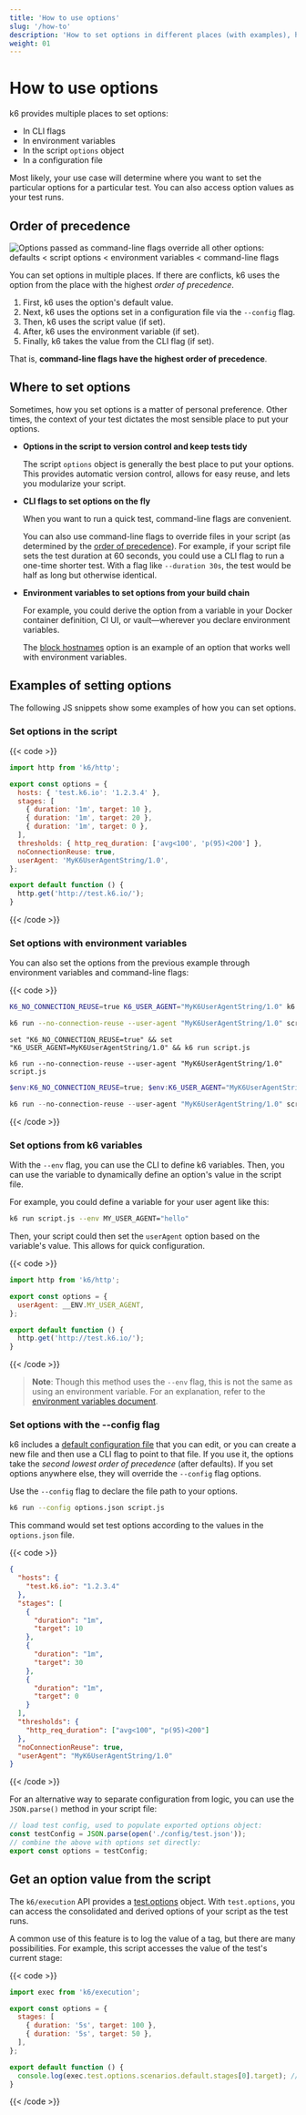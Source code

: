 ```yaml
---
title: 'How to use options'
slug: '/how-to'
description: 'How to set options in different places (with examples), how to override options, and how to access the value of an option as the test runs.'
weight: 01
---
```


# How to use options

k6 provides multiple places to set options:

- In CLI flags
- In environment variables
- In the script `options` object
- In a configuration file

Most likely, your use case will determine where you want to set the particular options for a particular test.
You can also access option values as your test runs.

## Order of precedence

![Options passed as command-line flags override all other options: defaults < script options < environment variables < command-line flags](/media/docs/k6-oss/order-of-precedence.png)

You can set options in multiple places.
If there are conflicts, k6 uses the option from the place with the highest _order of precedence_.

1. First, k6 uses the option's default value.
1. Next, k6 uses the options set in a configuration file via the `--config` flag.
1. Then, k6 uses the script value (if set).
1. After, k6 uses the environment variable (if set).
1. Finally, k6 takes the value from the CLI flag (if set).

That is, **command-line flags have the highest order of precedence**.

## Where to set options

Sometimes, how you set options is a matter of personal preference.
Other times, the context of your test dictates the most sensible place to put your options.

- **Options in the script to version control and keep tests tidy**

  The script `options` object is generally the best place to put your options.
  This provides automatic version control, allows for easy reuse, and lets you modularize your script.

- **CLI flags to set options on the fly**

  When you want to run a quick test, command-line flags are convenient.

  You can also use command-line flags to override files in your script (as determined by the [order of precedence](#order-of-precedence)).
  For example, if your script file sets the test duration at 60 seconds, you could use a CLI flag to run a one-time shorter test.
  With a flag like `--duration 30s`, the test would be half as long but otherwise identical.

- **Environment variables to set options from your build chain**

  For example, you could derive the option from a variable in your Docker container definition, CI UI, or vault&mdash;wherever you declare environment variables.

  The [block hostnames](https://grafana.com/docs/k6/<K6_VERSION>/using-k6/k6-options/reference#block-hostnames) option is an example of an option that works well with environment variables.

## Examples of setting options

The following JS snippets show some examples of how you can set options.

### Set options in the script

{{< code >}}

```javascript
import http from 'k6/http';

export const options = {
  hosts: { 'test.k6.io': '1.2.3.4' },
  stages: [
    { duration: '1m', target: 10 },
    { duration: '1m', target: 20 },
    { duration: '1m', target: 0 },
  ],
  thresholds: { http_req_duration: ['avg<100', 'p(95)<200'] },
  noConnectionReuse: true,
  userAgent: 'MyK6UserAgentString/1.0',
};

export default function () {
  http.get('http://test.k6.io/');
}
```

{{< /code >}}

### Set options with environment variables

You can also set the options from the previous example through environment variables and command-line flags:

{{< code >}}

```bash
K6_NO_CONNECTION_REUSE=true K6_USER_AGENT="MyK6UserAgentString/1.0" k6 run script.js

k6 run --no-connection-reuse --user-agent "MyK6UserAgentString/1.0" script.js
```

```windows
set "K6_NO_CONNECTION_REUSE=true" && set "K6_USER_AGENT=MyK6UserAgentString/1.0" && k6 run script.js

k6 run --no-connection-reuse --user-agent "MyK6UserAgentString/1.0" script.js
```

```powershell
$env:K6_NO_CONNECTION_REUSE=true; $env:K6_USER_AGENT="MyK6UserAgentString/1.0"; k6 run script.js

k6 run --no-connection-reuse --user-agent "MyK6UserAgentString/1.0" script.js
```

{{< /code >}}

### Set options from k6 variables

With the `--env` flag, you can use the CLI to define k6 variables.
Then, you can use the variable to dynamically define an option's value in the script file.

For example, you could define a variable for your user agent like this:

```bash
k6 run script.js --env MY_USER_AGENT="hello"
```

Then, your script could then set the `userAgent` option based on the variable's value.
This allows for quick configuration.

{{< code >}}

```javascript
import http from 'k6/http';

export const options = {
  userAgent: __ENV.MY_USER_AGENT,
};

export default function () {
  http.get('http://test.k6.io/');
}
```

{{< /code >}}

> **Note**: Though this method uses the `--env` flag, this is not the same as using an environment variable.
> For an explanation, refer to the [environment variables document](https://grafana.com/docs/k6/<K6_VERSION>/using-k6/environment-variables).

### Set options with the --config flag

k6 includes a [default configuration file](https://grafana.com/docs/k6/<K6_VERSION>/using-k6/k6-options/reference#config) that you can edit, or you can create a new file and then use a CLI flag to point to that file.
If you use it, the options take the _second lowest order of precedence_ (after defaults).
If you set options anywhere else, they will override the `--config` flag options.

Use the `--config` flag to declare the file path to your options.

```bash
k6 run --config options.json script.js
```

This command would set test options according to the values in the `options.json` file.

{{< code >}}

```json
{
  "hosts": {
    "test.k6.io": "1.2.3.4"
  },
  "stages": [
    {
      "duration": "1m",
      "target": 10
    },
    {
      "duration": "1m",
      "target": 30
    },
    {
      "duration": "1m",
      "target": 0
    }
  ],
  "thresholds": {
    "http_req_duration": ["avg<100", "p(95)<200"]
  },
  "noConnectionReuse": true,
  "userAgent": "MyK6UserAgentString/1.0"
}
```

{{< /code >}}

For an alternative way to separate configuration from logic, you can use the `JSON.parse()` method in your script file:

```javascript
// load test config, used to populate exported options object:
const testConfig = JSON.parse(open('./config/test.json'));
// combine the above with options set directly:
export const options = testConfig;
```

## Get an option value from the script

The `k6/execution` API provides a [test.options](https://grafana.com/docs/k6/<K6_VERSION>/javascript-api/k6-execution#test) object.
With `test.options`, you can access the consolidated and derived options of your script as the test runs.

A common use of this feature is to log the value of a tag, but there are many possibilities.
For example, this script accesses the value of the test's current stage:

{{< code >}}

```javascript
import exec from 'k6/execution';

export const options = {
  stages: [
    { duration: '5s', target: 100 },
    { duration: '5s', target: 50 },
  ],
};

export default function () {
  console.log(exec.test.options.scenarios.default.stages[0].target); // 100
}
```

{{< /code >}}

<br/>
